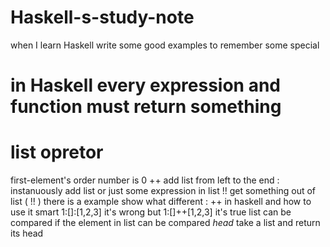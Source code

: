 # Haskell-s-study-note
when I learn Haskell write some good examples to remember  some special 


# in Haskell every expression and function must return something

# list opretor
first-element's order number is 0
++ add list from left to the end
: instanuously add list or just some expression in list
!! get something out of list (<list> !! <order number>)
there is a example show what different : ++ in haskell and how to use it smart
1:[]:[1,2,3] it's wrong but 1:[]++[1,2,3] it's true
list can be compared if the element in list can be compared
*head <list>* take a list and return its head

